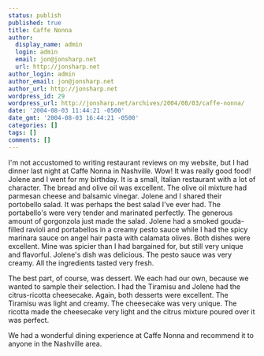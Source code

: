 ```yaml
---
status: publish
published: true
title: Caffe Nonna
author:
  display_name: admin
  login: admin
  email: jon@jonsharp.net
  url: http://jonsharp.net
author_login: admin
author_email: jon@jonsharp.net
author_url: http://jonsharp.net
wordpress_id: 29
wordpress_url: http://jonsharp.net/archives/2004/08/03/caffe-nonna/
date: '2004-08-03 11:44:21 -0500'
date_gmt: '2004-08-03 16:44:21 -0500'
categories: []
tags: []
comments: []
---
```

<p>I'm not accustomed to writing restaurant reviews on my website, but I had dinner last night at Caffe Nonna in Nashville.  Wow!  It was really good food!  Jolene and I went for my birthday.  It is a small, Italian restaurant with a lot of character.  The bread and olive oil was excellent.  The olive oil mixture had parmesan cheese and balsamic vinegar.  Jolene and I shared their portobello salad.  It was perhaps the best salad I've ever had.  The portabello's were very tender and marinated perfectly.  The generous amount of gorgonzola just made the salad.  Jolene had a smoked gouda-filled ravioli and portabellos in a creamy pesto sauce while I had the spicy marinara sauce on angel hair pasta with calamata olives.  Both dishes were excellent.  Mine was spicier than I had bargained for, but still very unique and flavorful.  Jolene's dish was delicious.  The pesto sauce was very creamy.  All the ingredients tasted very fresh.</p>
<p>The best part, of course, was dessert.  We each had our own, because we wanted to sample their selection.  I had the Tiramisu and Jolene had the citrus-ricotta cheesecake.  Again, both desserts were excellent.  The Tiramisu was light and creamy.  The cheesecake was very unique.  The ricotta made the cheesecake very light and the citrus mixture poured over it was perfect.</p>
<p>We had a wonderful dining experience at Caffe Nonna and recommend it to anyone in the Nashville area.</p>
